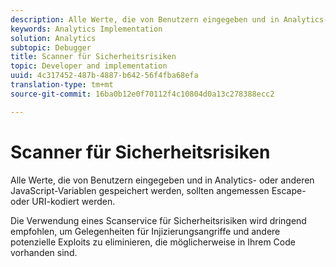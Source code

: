 ```yaml
---
description: Alle Werte, die von Benutzern eingegeben und in Analytics- oder anderen JavaScript-Variablen gespeichert werden, sollten angemessen Escape- oder URI-kodiert werden.
keywords: Analytics Implementation
solution: Analytics
subtopic: Debugger
title: Scanner für Sicherheitsrisiken
topic: Developer and implementation
uuid: 4c317452-487b-4887-b642-56f4fba68efa
translation-type: tm+mt
source-git-commit: 16ba0b12e0f70112f4c10804d0a13c278388ecc2

---
```



# Scanner für Sicherheitsrisiken

Alle Werte, die von Benutzern eingegeben und in Analytics- oder anderen JavaScript-Variablen gespeichert werden, sollten angemessen Escape- oder URI-kodiert werden.

Die Verwendung eines Scanservice für Sicherheitsrisiken wird dringend empfohlen, um Gelegenheiten für Injizierungsangriffe und andere potenzielle Exploits zu eliminieren, die möglicherweise in Ihrem Code vorhanden sind.

